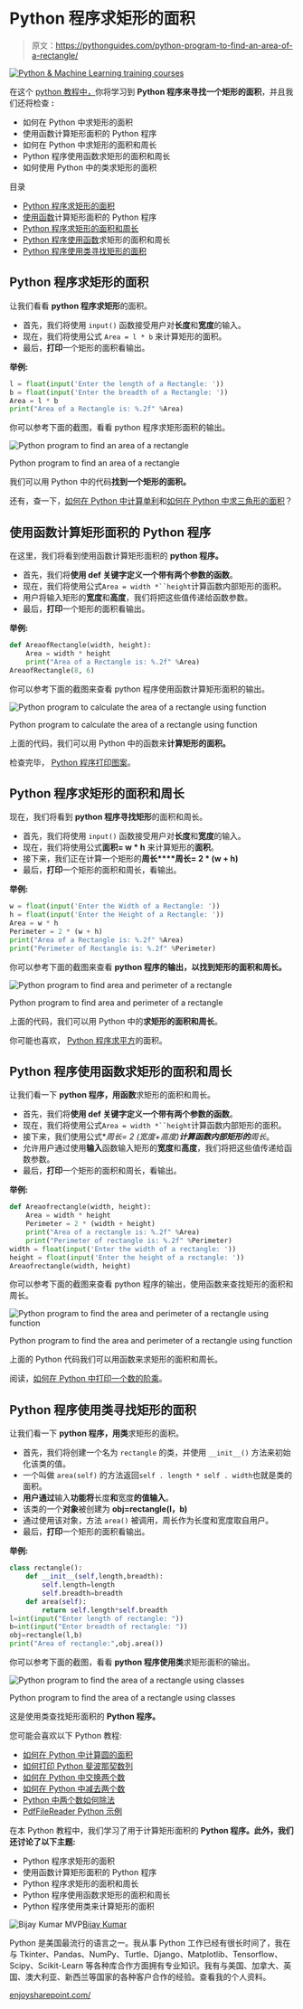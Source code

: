 # Python 程序求矩形的面积

> 原文：<https://pythonguides.com/python-program-to-find-an-area-of-a-rectangle/>

[![Python & Machine Learning training courses](img/49ec9c6da89a04c9f45bab643f8c765c.png)](https://sharepointsky.teachable.com/p/python-and-machine-learning-training-course)

在这个 [python 教程中，](https://pythonguides.com/python-hello-world-program/)你将学习到 **Python 程序来寻找一个矩形的面积**，并且我们还将检查 **:**

*   如何在 Python 中求矩形的面积
*   使用函数计算矩形面积的 Python 程序
*   如何在 Python 中求矩形的面积和周长
*   Python 程序使用函数求矩形的面积和周长
*   如何使用 Python 中的类求矩形的面积

目录

[](#)

*   [Python 程序求矩形的面积](#Python_program_to_find_an_area_of_a_rectangle "Python program to find an area of a rectangle")
*   [使用函数](#Python_program_to_calculate_area_of_a_rectangle_using_function "Python program to calculate area of a rectangle using function")计算矩形面积的 Python 程序
*   [Python 程序求矩形的面积和周长](#Python_program_to_find_area_and_perimeter_of_a_rectangle "Python program to find area and perimeter of a rectangle")
*   [Python 程序使用函数](#Python_program_to_find_the_area_and_perimeter_of_a_rectangle_using_function "Python program to find the area and perimeter of a rectangle using function")求矩形的面积和周长
*   [Python 程序使用类寻找矩形的面积](#Python_program_to_find_area_of_a_rectangle_using_classes "Python program to find area of a rectangle using classes")

## Python 程序求矩形的面积

让我们看看 **python 程序求矩形**的面积。

*   首先，我们将使用 `input()` 函数接受用户对**长度**和**宽度**的输入。
*   现在，我们将使用公式 `Area = l * b` 来计算矩形的面积。
*   最后，**打印**一个矩形的面积看输出。

**举例:**

```py
l = float(input('Enter the length of a Rectangle: '))
b = float(input('Enter the breadth of a Rectangle: '))
Area = l * b
print("Area of a Rectangle is: %.2f" %Area)
```

你可以参考下面的截图，看看 python 程序求矩形面积的输出。

![Python program to find an area of a rectangle](img/62453be99e4168fd1cff975eb3c1d498.png "Python program to find an area of a rectangle")

Python program to find an area of a rectangle

我们可以用 Python 中的代码**找到一个矩形的面积。**

还有，查一下，[如何在 Python 中计算单利](https://pythonguides.com/calculate-simple-interest-in-python/)和[如何在 Python 中求三角形的面积](https://pythonguides.com/find-area-of-a-triangle-in-python/)？

## 使用函数计算矩形面积的 Python 程序

在这里，我们将看到使用函数计算矩形面积的 **python 程序。**

*   首先，我们将**使用 def 关键字定义一个带有两个参数的函数**。
*   现在，我们将使用公式`Area = width *``height`计算函数内部矩形的面积。
*   用户将输入矩形的**宽度**和**高度**，我们将把这些值传递给函数参数。
*   最后，**打印**一个矩形的面积看输出。

**举例:**

```py
def AreaofRectangle(width, height):
    Area = width * height
    print("Area of a Rectangle is: %.2f" %Area)
AreaofRectangle(8, 6)
```

你可以参考下面的截图来查看 python 程序使用函数计算矩形面积的输出。

![Python program to calculate the area of a rectangle using function](img/02fe434f66c81cf9c70971fc16256e90.png "Python program to calculate the area of a rectangle using function")

Python program to calculate the area of a rectangle using function

上面的代码，我们可以用 Python 中的函数来**计算矩形的面积。**

检查完毕， [Python 程序打印图案](https://pythonguides.com/print-pattern-in-python/)。

## Python 程序求矩形的面积和周长

现在，我们将看到 **python 程序寻找矩形**的面积和周长。

*   首先，我们将使用 `input()` 函数接受用户对**长度**和**宽度**的输入。
*   现在，我们将使用公式**面积= w * h** 来计算矩形的**面积**。
*   接下来，我们正在计算一个矩形的**周长****周长= 2 * (w + h)**
*   最后，**打印**一个矩形的面积和周长，看输出。

**举例:**

```py
w = float(input('Enter the Width of a Rectangle: '))
h = float(input('Enter the Height of a Rectangle: '))
Area = w * h
Perimeter = 2 * (w + h)
print("Area of a Rectangle is: %.2f" %Area)
print("Perimeter of Rectangle is: %.2f" %Perimeter)
```

你可以参考下面的截图来查看 **python 程序的输出，以找到矩形的面积和周长。**

![Python program to find area and perimeter of a rectangle](img/4d3c976882e663a4fa9568129f9dfd1d.png "Python program to find area and perimeter of a rectangle")

Python program to find area and perimeter of a rectangle

上面的代码，我们可以用 Python 中的**求矩形的面积和周长**。

你可能也喜欢， [Python 程序求平方](https://pythonguides.com/python-program-to-find-the-area-of-square/)的面积。

## Python 程序使用函数求矩形的面积和周长

让我们看一下 **python 程序，用函数**求矩形的面积和周长。

*   首先，我们将**使用 def 关键字定义一个带有两个参数的函数**。
*   现在，我们将使用公式`Area = width *``height`计算函数内部矩形的面积。
*   接下来，我们使用公式**周长= 2 *(宽度+高度)**计算函数内部矩形的**周长**。
*   允许用户通过使用**输入**函数输入矩形的**宽度**和**高度**，我们将把这些值传递给函数参数。
*   最后，**打印**一个矩形的面积和周长，看输出。

**举例:**

```py
def Areaofrectangle(width, height):
    Area = width * height
    Perimeter = 2 * (width + height)
    print("Area of a rectangle is: %.2f" %Area)
    print("Perimeter of rectangle is: %.2f" %Perimeter)
width = float(input('Enter the width of a rectangle: '))
height = float(input('Enter the height of a rectangle: '))
Areaofrectangle(width, height)
```

你可以参考下面的截图来查看 python 程序的输出，使用函数来查找矩形的面积和周长。

![Python program to find the area and perimeter of a rectangle using function](img/3480e36afd148a7db2b49c040a9b95a1.png "Python program to find the area and perimeter of a rectangle using function")

Python program to find the area and perimeter of a rectangle using function

上面的 Python 代码我们可以用函数来求矩形的面积和周长。

阅读，[如何在 Python 中打印一个数的阶乘](https://pythonguides.com/factorial-of-a-number-in-python/)。

## Python 程序使用类寻找矩形的面积

让我们看一下 **python 程序，用类**求矩形的面积。

*   首先，我们将创建一个名为 `rectangle` 的类，并使用 `__init__()` 方法来初始化该类的值。
*   一个叫做 `area(self)` 的方法返回`self . length * self . width`也就是类的面积。
*   **用户通过**输入**功能将**长度**和**宽度**的值输入**。
*   该类的一个**对象**被创建为 **obj=rectangle(l，b)**
*   通过使用该对象，方法 `area()` 被调用，周长作为长度和宽度取自用户。
*   最后，**打印**一个矩形的面积看输出。

**举例:**

```py
class rectangle():
    def __init__(self,length,breadth):
        self.length=length
        self.breadth=breadth
    def area(self):
        return self.length*self.breadth
l=int(input("Enter length of rectangle: "))
b=int(input("Enter breadth of rectangle: "))
obj=rectangle(l,b)
print("Area of rectangle:",obj.area())
```

你可以参考下面的截图，看看 **python 程序使用类**求矩形面积的输出。

![Python program to find the area of a rectangle using classes](img/c4d521043e5e2911de6a2f2c8dbbfe13.png "Python program to find the area of a rectangle using classes")

Python program to find the area of a rectangle using classes

这是使用类查找矩形面积的 **Python 程序。**

您可能会喜欢以下 Python 教程:

*   [如何在 Python 中计算圆的面积](https://pythonguides.com/calculate-area-of-a-circle-in-python/)
*   [如何打印 Python 斐波那契数列](https://pythonguides.com/python-fibonacci-series/)
*   [如何在 Python 中交换两个数](https://pythonguides.com/swap-two-numbers-in-python/)
*   [如何在 Python 中减去两个数](https://pythonguides.com/subtract-two-numbers-in-python/)
*   [Python 中两个数如何除法](https://pythonguides.com/divide-two-numbers-in-python/)
*   [PdfFileReader Python 示例](https://pythonguides.com/pdffilereader-python-example/)

在本 Python 教程中，我们学习了用于计算矩形面积的 **Python 程序。此外，我们还讨论了以下主题:**

*   Python 程序求矩形的面积
*   使用函数计算矩形面积的 Python 程序
*   Python 程序求矩形的面积和周长
*   Python 程序使用函数求矩形的面积和周长
*   Python 程序使用类来计算矩形的面积

![Bijay Kumar MVP](img/9cb1c9117bcc4bbbaba71db8d37d76ef.png "Bijay Kumar MVP")[Bijay Kumar](https://pythonguides.com/author/fewlines4biju/)

Python 是美国最流行的语言之一。我从事 Python 工作已经有很长时间了，我在与 Tkinter、Pandas、NumPy、Turtle、Django、Matplotlib、Tensorflow、Scipy、Scikit-Learn 等各种库合作方面拥有专业知识。我有与美国、加拿大、英国、澳大利亚、新西兰等国家的各种客户合作的经验。查看我的个人资料。

[enjoysharepoint.com/](https://enjoysharepoint.com/)[](https://www.facebook.com/fewlines4biju "Facebook")[](https://www.linkedin.com/in/fewlines4biju/ "Linkedin")[](https://twitter.com/fewlines4biju "Twitter")